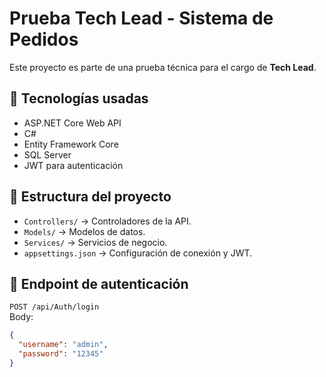 # Prueba Tech Lead - Sistema de Pedidos

Este proyecto es parte de una prueba técnica para el cargo de **Tech Lead**.

## 🚀 Tecnologías usadas
- ASP.NET Core Web API
- C#
- Entity Framework Core
- SQL Server
- JWT para autenticación

## 📂 Estructura del proyecto
- `Controllers/` → Controladores de la API.
- `Models/` → Modelos de datos.
- `Services/` → Servicios de negocio.
- `appsettings.json` → Configuración de conexión y JWT.

## 🔐 Endpoint de autenticación
`POST /api/Auth/login`  
Body:
```json
{
  "username": "admin",
  "password": "12345"
}
